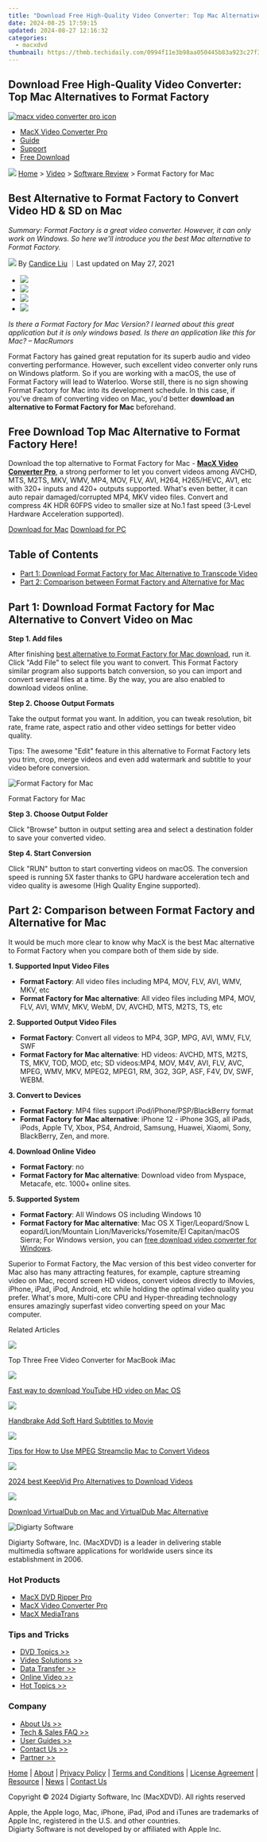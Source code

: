 ```yaml
---
title: "Download Free High-Quality Video Converter: Top Mac Alternatives to Format Factory"
date: 2024-08-25 17:59:15
updated: 2024-08-27 12:16:32
categories:
  - macxdvd
thumbnail: https://thmb.techidaily.com/0994f11e3b98aa050445b83a923c27f3f286a1f5302c7ff78d5008912b4d02f9.jpg
---
```


## Download Free High-Quality Video Converter: Top Mac Alternatives to Format Factory

[![macx video converter pro icon](https://www.macxdvd.com/mac-dvd-video-converter-how-to/../image-style/new-seo/icon11.png)](https://tools.techidaily.com/macxdvd/products/)

* [MacX Video Converter Pro](https://tools.techidaily.com/macxdvd/products/)
* [Guide](https://tools.techidaily.com/macxdvd/products/)
* [Support](https://tools.techidaily.com/macxdvd/products/)
* [Free Download](https://tools.techidaily.com/macxdvd/products/)



![](https://www.macxdvd.com/mac-dvd-video-converter-how-to/../image-style/new-seo/icon7.png) [Home](https://tools.techidaily.com/macxdvd/products/) \> [Video](https://tools.techidaily.com/macxdvd/products/) \> [Software Review](https://tools.techidaily.com/macxdvd/products/) \> Format Factory for Mac

## Best Alternative to Format Factory to Convert Video HD & SD on Mac 



_Summary: Format Factory is a great video converter. However, it can only work on Windows. So here we'll introduce you the best Mac alternative to Format Factory._

![](https://www.macxdvd.com/mac-dvd-video-converter-how-to/../image-style/new-seo/icon6.png) By [Candice Liu](https://tools.techidaily.com/macxdvd/products/) ｜Last updated on May 27, 2021

* [![](https://www.macxdvd.com/mac-dvd-video-converter-how-to/../image-style/new-seo/share-fa.jpg)](https://www.facebook.com/sharer/sharer.php?u=https://www.macxdvd.com/mac-dvd-video-converter-how-to/download-format-factory-for-mac-alternative.htm)
* [![](https://www.macxdvd.com/mac-dvd-video-converter-how-to/../image-style/new-seo/share-tw.jpg)](https://twitter.com/intent/tweet?url=https://www.macxdvd.com/mac-dvd-video-converter-how-to/download-format-factory-for-mac-alternative.htm)
* [![](https://www.macxdvd.com/mac-dvd-video-converter-how-to/../image-style/new-seo/share-email.jpg)](https://www.macxdvd.com/mac-dvd-video-converter-how-to/mailto:info@example.com?&subject=&body=https://www.macxdvd.com/mac-dvd-video-converter-how-to/download-format-factory-for-mac-alternative.htm)
* [![](https://www.macxdvd.com/mac-dvd-video-converter-how-to/../image-style/new-seo/share-in.jpg)](https://www.linkedin.com/shareArticle?mini=true&url=https://www.macxdvd.com/mac-dvd-video-converter-how-to/download-format-factory-for-mac-alternative.htm&title=&summary=https://www.macxdvd.com/mac-dvd-video-converter-how-to/download-format-factory-for-mac-alternative.htm&source=)

_Is there a Format Factory for Mac Version? I learned about this great application but it is only windows based. Is there an application like this for Mac? – MacRumors_

Format Factory has gained great reputation for its superb audio and video converting performance. However, such excellent video converter only runs on Windows platform. So if you are working with a macOS, the use of Format Factory will lead to Waterloo. Worse still, there is no sign showing Format Factory for Mac into its development schedule. In this case, if you've dream of converting video on Mac, you'd better **download an alternative to Format Factory for Mac** beforehand.

## Free Download Top Mac Alternative to Format Factory Here!

Download the top alternative to Format Factory for Mac - [**MacX Video Converter Pro**](https://tools.techidaily.com/macxdvd/products/), a strong performer to let you convert videos among AVCHD, MTS, M2TS, MKV, WMV, MP4, MOV, FLV, AVI, H264, H265/HEVC, AV1, etc with 320+ inputs and 420+ outputs supported. What's even better, it can auto repair damaged/corrupted MP4, MKV video files. Convert and compress 4K HDR 60FPS video to smaller size at No.1 fast speed (3-Level Hardware Acceleration supported).

[Download for Mac](https://tools.techidaily.com/macxdvd/products/) [Download for PC](https://tools.techidaily.com/macxdvd/products/) 

## Table of Contents

* [Part 1: Download Format Factory for Mac Alternative to Transcode Video](https://tools.techidaily.com/macxdvd/products/)
* [Part 2: Comparison between Format Factory and Alternative for Mac](https://tools.techidaily.com/macxdvd/products/)

## Part 1: Download Format Factory for Mac Alternative to Convert Video on Mac

**Step 1\. Add files**

After finishing [best alternative to Format Factory for Mac download](https://tools.techidaily.com/macxdvd/products/), run it. Click "Add File" to select file you want to convert. This Format Factory similar program also supports batch conversion, so you can import and convert several files at a time. By the way, you are also enabled to download videos online.

**Step 2\. Choose Output Formats** 

Take the output format you want. In addition, you can tweak resolution, bit rate, frame rate, aspect ratio and other video settings for better video quality. 

Tips: The awesome "Edit" feature in this alternative to Format Factory lets you trim, crop, merge videos and even add watermark and subtitle to your video before conversion.

![Format Factory for Mac](https://www.macxdvd.com/mac-dvd-video-converter-how-to/article-image/zxh-mvcp-070801.png) 

Format Factory for Mac

**Step 3\. Choose Output Folder** 

 Click "Browse" button in output setting area and select a destination folder to save your converted video.

**Step 4\. Start Conversion** 

 Click "RUN" button to start converting videos on macOS. The conversion speed is running 5X faster thanks to GPU hardware acceleration tech and video quality is awesome (High Quality Engine supported). 

## Part 2: Comparison between Format Factory and Alternative for Mac

 It would be much more clear to know why MacX is the best Mac alternative to Format Factory when you compare both of them side by side. 

**1\. Supported Input Video Files**

* **Format Factory**: All video files including MP4, MOV, FLV, AVI, WMV, MKV, etc
* **Format Factory for Mac alternative**: All video files including MP4, MOV, FLV, AVI, WMV, MKV, WebM, DV, AVCHD, MTS, M2TS, TS, etc

**2\. Supported Output Video Files**

* **Format Factory**: Convert all videos to MP4, 3GP, MPG, AVI, WMV, FLV, SWF
* **Format Factory for Mac alternative**: HD videos: AVCHD, MTS, M2TS, TS, MKV, TOD, MOD, etc; SD videos:MP4, MOV, M4V, AVI, FLV, AVC, MPEG, WMV, MKV, MPEG2, MPEG1, RM, 3G2, 3GP, ASF, F4V, DV, SWF, WEBM.

**3\. Convert to Devices**

* **Format Factory**: MP4 files support iPod/iPhone/PSP/BlackBerry format
* **Format Factory for Mac alternative**: iPhone 12 - iPhone 3GS, all iPads, iPods, Apple TV, Xbox, PS4, Android, Samsung, Huawei, Xiaomi, Sony, BlackBerry, Zen, and more.

**4\. Download Online Video**

* **Format Factory**: no
* **Format Factory for Mac alternative**: Download video from Myspace, Metacafe, etc. 1000+ online sites.

**5\. Supported System**

* **Format Factory**: All Windows OS including Windows 10
* **Format Factory for Mac alternative**: Mac OS X Tiger/Leopard/Snow L eopard/Lion/Mountain Lion/Mavericks/Yosemite/El Capitan/macOS Sierra; For Windows version, you can [free download video converter for Windows](https://tools.techidaily.com/macxdvd/products/).

Superior to Format Factory, the Mac version of this best video converter for Mac also has many attracting features, for example, capture streaming video on Mac, record screen HD videos, convert videos directly to iMovies, iPhone, iPad, iPod, Android, etc while holding the optimal video quality you prefer. What's more, Multi-core CPU and Hyper-threading technology ensures amazingly superfast video converting speed on your Mac computer.



Related Articles

![](https://www.macxdvd.com/mac-dvd-video-converter-how-to/../image-style/new-seo/pic7.jpg)

 Top Three Free Video Converter for MacBook iMac

![](https://www.macxdvd.com/mac-dvd-video-converter-how-to/../image-style/new-seo/pic6.jpg)

[Fast way to download YouTube HD video on Mac OS](https://tools.techidaily.com/macxdvd/products/) 

![](https://www.macxdvd.com/mac-dvd-video-converter-how-to/../image-style/new-seo/pic5.jpg)

[Handbrake Add Soft Hard Subtitles to Movie](https://tools.techidaily.com/macxdvd/products/) 

![](https://www.macxdvd.com/mac-dvd-video-converter-how-to/../image-style/new-seo/pic4.jpg)

[Tips for How to Use MPEG Streamclip Mac to Convert Videos](https://tools.techidaily.com/macxdvd/products/) 

![](https://www.macxdvd.com/mac-dvd-video-converter-how-to/../image-style/new-seo/pic3.jpg)

[2024 best KeepVid Pro Alternatives to Download Videos](https://tools.techidaily.com/macxdvd/products/) 

![](https://www.macxdvd.com/mac-dvd-video-converter-how-to/../image-style/new-seo/pic2.jpg)

[Download VirtualDub on Mac and VirtualDub Mac Alternative](https://tools.techidaily.com/macxdvd/products/) 



![Digiarty Software](https://www.macxdvd.com/mac-dvd-video-converter-how-to/../icon/logo.png) 

Digiarty Software, Inc. (MacXDVD) is a leader in delivering stable multimedia software applications for worldwide users since its establishment in 2006.

### Hot Products

* [MacX DVD Ripper Pro](https://tools.techidaily.com/macxdvd/products/)
* [MacX Video Converter Pro](https://tools.techidaily.com/macxdvd/products/)
* [MacX MediaTrans](https://tools.techidaily.com/macxdvd/products/)

### Tips and Tricks

* [DVD Topics >>](https://tools.techidaily.com/macxdvd/products/)
* [Video Solutions >>](https://tools.techidaily.com/macxdvd/products/)
* [Data Transfer >>](https://tools.techidaily.com/macxdvd/products/)
* [Online Video >>](https://tools.techidaily.com/macxdvd/products/)
* [Hot Topics >>](https://tools.techidaily.com/macxdvd/products/)

### Company

* [About Us >>](https://tools.techidaily.com/macxdvd/products/)
* [Tech & Sales FAQ >>](https://tools.techidaily.com/macxdvd/products/)
* [User Guides >>](https://tools.techidaily.com/macxdvd/products/)
* [Contact Us >>](https://tools.techidaily.com/macxdvd/products/)
* [Partner >>](https://tools.techidaily.com/macxdvd/products/)



[Home](https://tools.techidaily.com/macxdvd/products/) | [About](https://tools.techidaily.com/macxdvd/products/) | [Privacy Policy](https://tools.techidaily.com/macxdvd/products/) | [Terms and Conditions](https://tools.techidaily.com/macxdvd/products/) | [License Agreement](https://tools.techidaily.com/macxdvd/products/) | [Resource](https://tools.techidaily.com/macxdvd/products/) | [News](https://tools.techidaily.com/macxdvd/products/) | [Contact Us](https://tools.techidaily.com/macxdvd/products/)

Copyright © 2024 Digiarty Software, Inc (MacXDVD). All rights reserved

Apple, the Apple logo, Mac, iPhone, iPad, iPod and iTunes are trademarks of Apple Inc, registered in the U.S. and other countries.  
Digiarty Software is not developed by or affiliated with Apple Inc.

<ins class="adsbygoogle"
     style="display:block"
     data-ad-format="autorelaxed"
     data-ad-client="ca-pub-7571918770474297"
     data-ad-slot="1223367746"></ins>



<ins class="adsbygoogle"
     style="display:block"
     data-ad-client="ca-pub-7571918770474297"
     data-ad-slot="8358498916"
     data-ad-format="auto"
     data-full-width-responsive="true"></ins>
